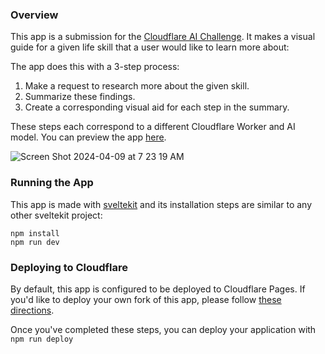 ### Overview

This app is a submission for the [Cloudflare AI Challenge](https://dev.to/devteam/join-us-for-the-cloudflare-ai-challenge-3000-in-prizes-5f99). It makes a visual guide for a given life skill that a user would like to learn more about:

The app does this with a 3-step process:
1. Make a request to research more about the given skill.
2. Summarize these findings.
3. Create a corresponding visual aid for each step in the summary.

These steps each correspond to a different Cloudflare Worker and AI model. You can preview the app [here](https://cloudflare-playground-bn1.pages.dev/
).

![Screen Shot 2024-04-09 at 7 23 19 AM](https://github.com/MrAlexLau/cloudflare-playground/assets/75554/0d67bb22-90a8-4288-b448-097560828e12)


### Running the App
This app is made with [sveltekit](https://kit.svelte.dev/) and its installation steps are similar to any other sveltekit project:

```
npm install
npm run dev
```

### Deploying to Cloudflare
By default, this app is configured to be deployed to Cloudflare Pages. If you'd like to deploy your own fork of this app, please follow [these directions](https://developers.cloudflare.com/pages/framework-guides/deploy-a-svelte-site/).

Once you've completed these steps, you can deploy your application with `npm run deploy`

